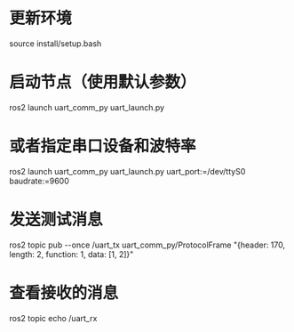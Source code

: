 # 更新环境
source install/setup.bash

# 启动节点（使用默认参数）
ros2 launch uart_comm_py uart_launch.py

# 或者指定串口设备和波特率
ros2 launch uart_comm_py uart_launch.py uart_port:=/dev/ttyS0 baudrate:=9600


# 发送测试消息
ros2 topic pub --once /uart_tx uart_comm_py/ProtocolFrame "{header: 170, length: 2, function: 1, data: [1, 2]}"

# 查看接收的消息
ros2 topic echo /uart_rx